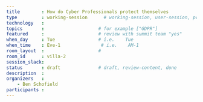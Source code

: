 ```yaml
---
title        : How do Cyber Professionals protect themselves
type         : working-session      # working-session, user-session, product-session
technology   :
topics       :                    # for example ["GDPR"]
featured     :                    # review with summit team "yes"
when_day     : Tue                # i.e.    Tue
when_time    : Eve-1               # i.e.    AM-1
room_layout  :                    #
room_id      : villa-2
session_slack: 
status       : draft              # draft, review-content, done
description  :
organizers   :
    - Ben Schofield
participants :
---
```



<!--(add intro)

## WHY

How do we get the business people interested in (and putting a value on) security.  They need to understand how exposed they are, high profile celebrities and major company execs will have active cyber protection programmes.  How can we share basic good cyber hygiene good practice to help those outside the cyber community

## What

(...)

## Outcomes

(...)

## References

(...)


## Previous-->
